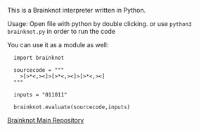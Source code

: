 This is a Brainknot interpreter written in Python.

Usage:
 Open file with python by double clicking.
 or use `python3 brainknot.py` in order to run the code

You can use it as a module as well:
```
  import brainknot

  sourcecode = """
    >[>*<,><]>[>*<,><]>[>*<,><]
  """

  inputs = "011011"

  brainknot.evaluate(sourcecode,inputs)
```
[Brainknot Main Repository](github.com/mahdiyadiilavi1/brainknot)

